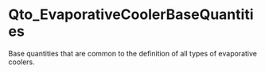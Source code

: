 # Qto_EvaporativeCoolerBaseQuantities

Base quantities that are common to the definition of all types of evaporative coolers.<!-- end of definition -->

